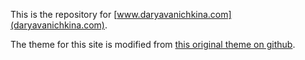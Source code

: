  This is the repository for [www.daryavanichkina.com](daryavanichkina.com).

The theme for this site is modified from  [this original theme on github](https://github.com/scotte/jekyll-clean).
